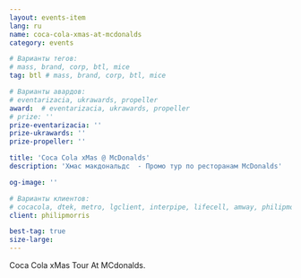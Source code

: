 ```yaml
---
layout: events-item
lang: ru
name: coca-cola-xmas-at-mcdonalds
category: events

# Варианты тегов:
# mass, brand, corp, btl, mice
tag: btl # mass, brand, corp, btl, mice

# Варианты авардов:
# eventarizacia, ukrawards, propeller
award:  # eventarizacia, ukrawards, propeller
# prize: ''
prize-eventarizacia: ''
prize-ukrawards: ''
prize-propeller: ''

title: 'Coca Cola xMas @ McDonalds'
description: 'Хмас макдональдс  - Промо тур по ресторанам McDonalds'

og-image: ''

# Варианты клиентов:
# cocacola, dtek, metro, lgclient, interpipe, lifecell, amway, philipmorris, olymp, maristela, udp, top, zefir, unicef, wog, sebbank, niko, nemiroff, maxim, velykakyshenia, marieclaire, chervonenkoracing, burn, altis, mts, prime, seppala, lifeclient, pekingduck,
client: philipmorris

best-tag: true
size-large: 
---
```


Coca Cola xMas Tour At MCdonalds.
